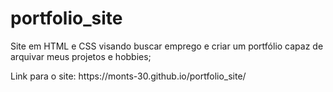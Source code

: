 # portfolio_site
Site em HTML e CSS visando buscar emprego e criar um portfólio capaz de arquivar meus projetos e hobbies;
<p>Link para o site: https://monts-30.github.io/portfolio_site/</p>
